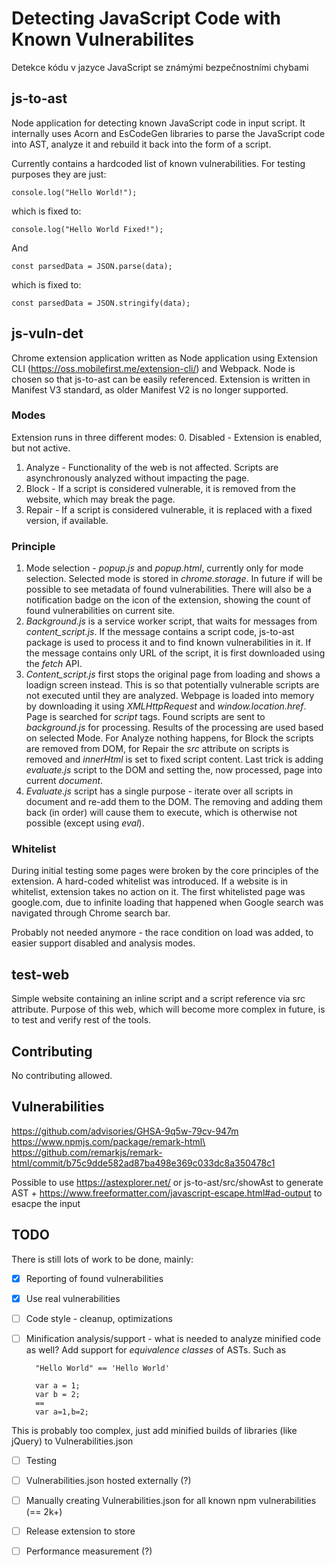 # Detecting JavaScript Code with Known Vulnerabilites
Detekce kódu v jazyce JavaScript se známými bezpečnostními chybami

## js-to-ast
Node application for detecting known JavaScript code in input script. It internally uses Acorn and EsCodeGen libraries to parse the JavaScript code into AST, analyze it and rebuild it back into the form of a script.

Currently contains a hardcoded list of known vulnerabilities. For testing purposes they are just:

    console.log("Hello World!");

which is fixed to:

    console.log("Hello World Fixed!");

And

    const parsedData = JSON.parse(data);

which is fixed to:

    const parsedData = JSON.stringify(data);

## js-vuln-det
Chrome extension application written as Node application using Extension CLI (https://oss.mobilefirst.me/extension-cli/) and Webpack. Node is chosen so that js-to-ast can be easily referenced. Extension is written in Manifest V3 standard, as older Manifest V2 is no longer supported.

### Modes
Extension runs in three different modes:
0. Disabled - Extension is enabled, but not active.
1. Analyze - Functionality of the web is not affected. Scripts are asynchronously analyzed without impacting the page.
2. Block - If a script is considered vulnerable, it is removed from the website, which may break the page.
3. Repair - If a script is considered vulnerable, it is replaced with a fixed version, if available.

### Principle
1. Mode selection - *popup.js* and *popup.html*, currently only for mode selection. Selected mode is stored in *chrome.storage*. In future if will be possible to see metadata of found vulnerabilities. There will also be a notification badge on the icon of the extension, showing the count of found vulnerabilities on current site.
2. *Background.js* is a service worker script, that waits for messages from *content_script.js*. If the message contains a script code, js-to-ast package is used to process it and to find known vulnerabilities in it. If the message contains only URL of the script, it is first downloaded using the *fetch* API.
3. *Content_script.js* first stops the original page from loading and shows a loadign screen instead. This is so that potentially vulnerable scripts are not executed until they are analyzed. Webpage is loaded into memory by downloading it using *XMLHttpRequest* and *window.location.href*. Page is searched for *script* tags. Found scripts are sent to *background.js* for processing. Results of the processing are used based on selected Mode. For Analyze nothing happens, for Block the scripts are removed from DOM, for Repair the *src* attribute on scripts is removed and *innerHtml* is set to fixed script content. Last trick is adding *evaluate.js* script to the DOM and setting the, now processed, page into current *document*.
4. *Evaluate.js* script has a single purpose - iterate over all scripts in document and re-add them to the DOM. The removing and adding them back (in order) will cause them to execute, which is otherwise not possible (except using *eval*).


### Whitelist
During initial testing some pages were broken by the core principles of the extension. A hard-coded whitelist was introduced. If a website is in whitelist, extension takes no action on it. The first whitelisted page was google.com, due to infinite loading that happened when Google search was navigated through Chrome search bar.

Probably not needed anymore - the race condition on load was added, to easier support disabled and analysis modes.

## test-web
Simple website containing an inline script and a script reference via src attribute. Purpose of this web, which will become more complex in future, is to test and verify rest of the tools.

## Contributing
No contributing allowed.

## Vulnerabilities
https://github.com/advisories/GHSA-9q5w-79cv-947m \
https://www.npmjs.com/package/remark-html\
https://github.com/remarkjs/remark-html/commit/b75c9dde582ad87ba498e369c033dc8a350478c1

Possible to use https://astexplorer.net/ or js-to-ast/src/showAst to generate AST + https://www.freeformatter.com/javascript-escape.html#ad-output to esacpe the input
## TODO
There is still lots of work to be done, mainly:
- [x] Reporting of found vulnerabilities
- [x] Use real vulnerabilities
- [ ] Code style - cleanup, optimizations
- [ ] Minification analysis/support - what is needed to analyze minified code as well? Add support for *equivalence classes* of ASTs. Such as 
    
        "Hello World" == 'Hello World' 

        var a = 1;
        var b = 2;
        ==
        var a=1,b=2;
This is probably too complex, just add minified builds of libraries (like jQuery) to Vulnerabilities.json
- [ ] Testing

- [ ] Vulnerabilities.json hosted externally (?)
- [ ] Manually creating Vulnerabilities.json for all known npm vulnerabilities (== 2k+)
- [ ] Release extension to store
- [ ] Performance measurement (?)

